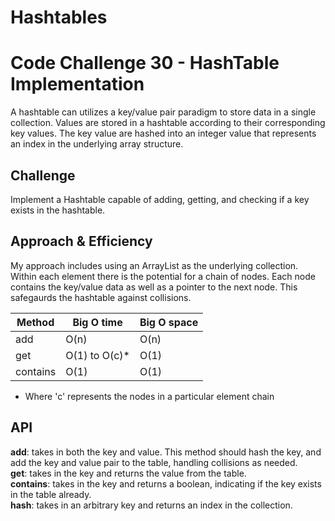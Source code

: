 # Hashtables

# Code Challenge 30 - HashTable Implementation
<!-- Short summary or background information -->
A hashtable can utilizes a key/value pair paradigm to store data in a single collection.  Values are stored in a hashtable according to their corresponding key values.  The key value are hashed into an integer value that represents an index in the underlying array structure.

## Challenge
<!-- Description of the challenge -->
Implement a Hashtable capable of adding, getting, and checking if a key exists in the hashtable.

## Approach & Efficiency
<!-- What approach did you take? Why? What is the Big O space/time for this approach? -->
My approach includes using an ArrayList as the underlying collection.  Within each element there is the potential for a chain of nodes.  Each node contains the key/value data as well as a pointer to the next node.  This safegaurds the hashtable against collisions.

| Method | Big O time | Big O space
| ----------- | ----------- | ----------- |
| add | O(n) | O(n)
| get |  O(1) to O(c)* | O(1) 
| contains |  O(1) | O(1) 

* Where 'c' represents the nodes in a particular element chain

## API
<!-- Description of each method publicly available in each of your hashtable -->
**add**:      takes in both the key and value. This method should hash the key, and add the key and value pair to the table, handling collisions as needed.  
**get**:      takes in the key and returns the value from the table.  
**contains**: takes in the key and returns a boolean, indicating if the key exists in the table already.  
**hash**:     takes in an arbitrary key and returns an index in the collection.  
